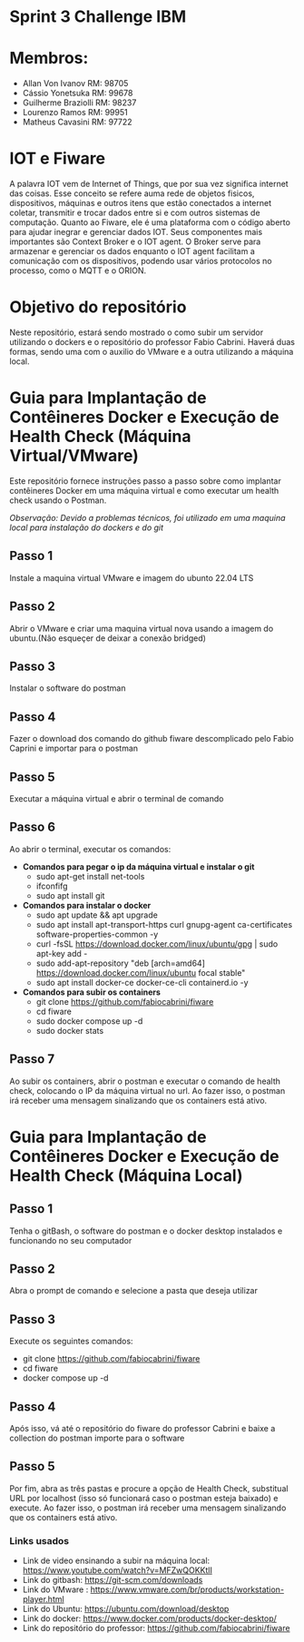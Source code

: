 # Sprint 3 Challenge IBM
# Membros:
- Allan Von Ivanov RM: 98705
- Cássio Yonetsuka RM: 99678
- Guilherme Braziolli RM: 98237
- Lourenzo Ramos RM: 99951
- Matheus Cavasini RM: 97722

# IOT e Fiware
A palavra IOT vem de Internet of Things, que por sua vez significa internet das coisas. Esse conceito se refere auma rede de objetos fisicos, dispositivos, máquinas e outros itens que estão conectados a internet coletar, transmitir e trocar dados entre si e com outros sistemas de computação. Quanto ao Fiware, ele é uma plataforma com o código aberto para ajudar inegrar e gerenciar dados IOT. Seus componentes mais importantes são Context Broker e o IOT agent. O Broker serve para armazenar e gerenciar os dados enquanto o IOT agent facilitam a comunicação com os dispositivos, podendo usar vários protocolos no processo, como o MQTT e o ORION.

# Objetivo do repositório
Neste repositório, estará sendo mostrado o como subir um servidor utilizando o dockers e o repositório do professor Fabio Cabrini. Haverá duas formas, sendo uma com o auxilio do VMware e a outra utilizando a máquina local.

# Guia para Implantação de Contêineres Docker e Execução de Health Check **(Máquina Virtual/VMware)**
Este repositório fornece instruções passo a passo sobre como implantar contêineres Docker em uma máquina virtual e como executar um health check usando o Postman.

*Observação: Devido a problemas técnicos, foi utilizado em uma maquina local para instalação do dockers e do git*

## Passo 1

Instale a maquina virtual VMware e imagem do ubunto 22.04 LTS

## Passo 2

Abrir o VMware e criar uma maquina virtual nova usando a imagem do ubuntu.(Não esqueçer de deixar a conexão bridged)

## Passo 3

Instalar o software do postman

## Passo 4

Fazer o download dos comando do github fiware descomplicado pelo Fabio Caprini e importar para o postman

## Passo 5

Executar a máquina virtual e abrir o terminal de comando

## Passo 6

Ao abrir o terminal, executar os comandos:  
- **Comandos para pegar o ip da máquina virtual e instalar o git**
  - sudo apt-get install net-tools
  - ifconfifg
  - sudo apt install git
- **Comandos para instalar o docker**
  - sudo apt update && apt upgrade
  - sudo apt install apt-transport-https curl gnupg-agent ca-certificates software-properties-common -y
  - curl -fsSL https://download.docker.com/linux/ubuntu/gpg | sudo apt-key add -
  - sudo add-apt-repository "deb [arch=amd64] https://download.docker.com/linux/ubuntu focal stable"
  - sudo apt install docker-ce docker-ce-cli containerd.io -y  
- **Comandos para subir os containers**
  - git clone https://github.com/fabiocabrini/fiware
  - cd fiware
  - sudo docker compose up -d
  - sudo docker stats

## Passo 7

Ao subir os containers, abrir o postman e executar o comando de health check, colocando o IP da máquina virtual no url. Ao fazer isso, o postman irá receber uma mensagem sinalizando que os containers está ativo.

# Guia para Implantação de Contêineres Docker e Execução de Health Check **(Máquina Local)**

## Passo 1

Tenha o gitBash, o software do postman e o docker desktop instalados e funcionando no seu computador

## Passo 2
Abra o prompt de comando e selecione a pasta que deseja utilizar

## Passo 3
Execute os seguintes comandos:
- git clone https://github.com/fabiocabrini/fiware
- cd fiware
- docker compose up -d

## Passo 4
Após isso, vá até o repositório do fiware do professor Cabrini e baixe a collection do postman importe para o software

## Passo 5
Por fim, abra as três pastas e procure a opção de Health Check, substitual URL por localhost (isso só funcionará caso o postman esteja baixado) e execute. Ao fazer isso, o postman irá receber uma mensagem sinalizando que os containers está ativo.

### Links usados 

- Link de video ensinando a subir na máquina local: https://www.youtube.com/watch?v=MFZwQOKKtlI
- Link do gitbash: https://git-scm.com/downloads
- Link do VMware : https://www.vmware.com/br/products/workstation-player.html
- Link do Ubuntu: https://ubuntu.com/download/desktop
- Link do docker: https://www.docker.com/products/docker-desktop/
- Link do repositório do professor: https://github.com/fabiocabrini/fiware
